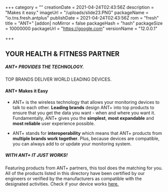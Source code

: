 +++
category = ""
creationDate = 2021-04-24T02:43:56Z
description = "Makes it easy."
imageUrl = "/uploads/slide23.PNG"
packageName = "io.tns.fresh.antplus"
publishDate = 2021-04-24T02:43:56Z
rom = "fresh"
title = "ANT+"
[addon]
noMirror = false
packageHash = "hash"
packageSize = 10000000
packageUrl = "https://google.com"
versionName = "12.0.0.1"

+++
## YOUR HEALTH & FITNESS PARTNER

##### ANT+ PROVIDES THE TECHNOLOGY.  
TOP BRANDS DELIVER WORLD LEADING DEVICES.

#### ANT+ Makes it Easy

* ANT+ is the wireless technology that allows your monitoring devices to talk to each other. **Leading brands** design ANT+ into top products to ensure that you get the data you want - when and where you want it. Fundamentally, ANT+ gives you the **simplest**, **most expandable** and **most reliable** user experience possible.


* ANT+ stands for **interoperability** which means that ANT+ products from **multiple brands work together**. Plus, because devices are compatible, you can always add to or update your monitoring system.

##### WITH ANT+ IT JUST WORKS!

Featuring products from ANT+ partners, this tool does the matching for you. All of the products listed in this directory have been certified by our engineers or verified by the manufacturers as compatible with the designated activities. Check if your device works [here](https://www.thisisant.com/directory)[.]()